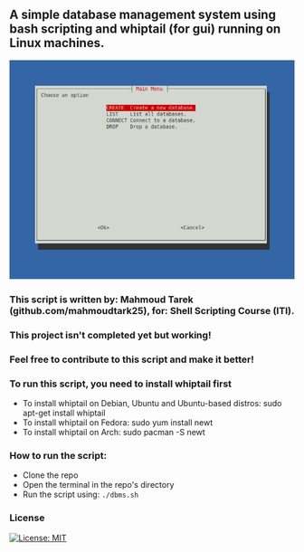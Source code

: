 ## A simple database management system using bash scripting and whiptail (for gui) running on Linux machines.
<p align="center">
  <img src="dbms-bash.png">
</p>

### This script is written by: Mahmoud Tarek (github.com/mahmoudtark25), for: Shell Scripting Course (ITI).

### This project isn't completed yet but working!
### Feel free to contribute to this script and make it better!

### To run this script, you need to install whiptail first
* To install whiptail on Debian, Ubuntu and Ubuntu-based distros: sudo apt-get install whiptail
* To install whiptail on Fedora: sudo yum install newt
* To install whiptail on Arch: sudo pacman -S newt

### How to run the script:
* Clone the repo
* Open the terminal in the repo's directory
* Run the script using: `./dbms.sh`

### License
 [![License: MIT](https://img.shields.io/badge/License-MIT-yellow.svg)](LICENSE)
